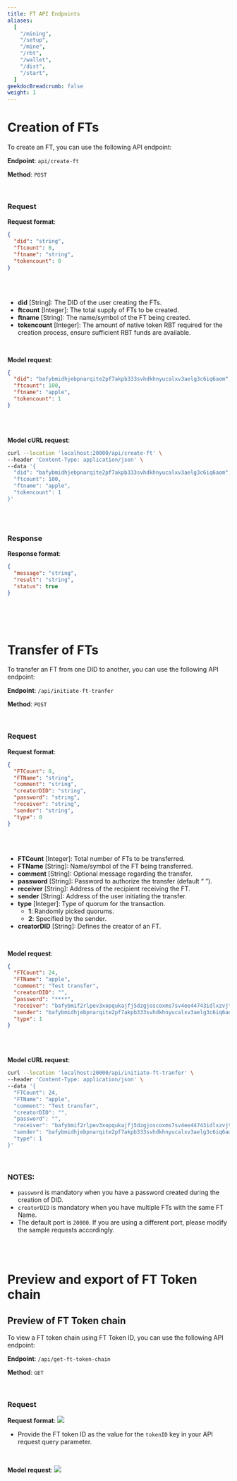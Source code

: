 ```yaml
---
title: FT API Endpoints
aliases:
  [
    "/mining",
    "/setup",
    "/mine",
    "/rbt",
    "/wallet",
    "/dist",
    "/start",
  ]
geekdocBreadcrumb: false
weight: 1
---
```

# Creation of FTs

To create an FT, you can use the following API endpoint:
<br>

**Endpoint**: `api/create-ft`
<br>

**Method**: `POST`

<br>

### Request

**Request format**:
```json
{
  "did": "string",
  "ftcount": 0,
  "ftname": "string",
  "tokencount": 0
}
```
<br>
<br>

- **did** [String]: The DID of the user creating the FTs.
- **ftcount** [Integer]: The total supply of FTs to be created.
- **ftname** [String]: The name/symbol of the FT being created.
- **tokencount** [Integer]: The amount of native token RBT required for the creation process, ensure sufficient RBT funds are available.
<br>

**Model request**:
```json
{
  "did": "bafybmidhjebpnarqite2pf7akpb333svhdkhnyucalxv3aelg3c6iq6aom",
  "ftcount": 100,
  "ftname": "apple",
  "tokencount": 1
}
```
<br>
<br>

**Model cURL request**: 
```bash
curl --location 'localhost:20000/api/create-ft' \
--header 'Content-Type: application/json' \
--data '{
  "did": "bafybmidhjebpnarqite2pf7akpb333svhdkhnyucalxv3aelg3c6iq6aom",
  "ftcount": 100,
  "ftname": "apple",
  "tokencount": 1
}'
```

<br>
<br>

### Response

 **Response format**:
```json
{
  "message": "string",
  "result": "string",
  "status": true
}
```
<br>
<br>
<br>

# Transfer of FTs

To transfer an FT from one DID to another, you can use the following API endpoint:
<br>

**Endpoint**: `/api/initiate-ft-tranfer`
<br>

**Method**: `POST`

<br>

### Request

**Request format**:
```json
{
  "FTCount": 0,
  "FTName": "string",
  "comment": "string",
  "creatorDID": "string",
  "password": "string",
  "receiver": "string",
  "sender": "string",
  "type": 0
}
```
<br>
<br>

- **FTCount** [Integer]: Total number of FTs to be transferred.
- **FTName** [String]: Name/symbol of the FT being transferred.
- **comment** [String]: Optional message regarding the transfer.
- **password** [String]: Password to authorize the transfer (default “ ”).
- **receiver** [String]: Address of the recipient receiving the FT.
- **sender** [String]: Address of the user initiating the transfer.
- **type** [Integer]: Type of quorum for the transaction.
  - **1**: Randomly picked quorums.
  - **2**: Specified by the sender.
- **creatorDID** [String]: Defines the creator of an FT.

<br>

**Model request**:
```json
{
  "FTCount": 24,
  "FTName": "apple",
  "comment": "Test transfer",
  "creatorDID": "",
  "password": "****",
  "receiver": "bafybmif2rlpev3xopqukajfj5dzgjoscoxms7sv4ee44743idlxzvjtiqy",
  "sender": "bafybmidhjebpnarqite2pf7akpb333svhdkhnyucalxv3aelg3c6iq6aom",
  "type": 1
}
```
<br>
<br>

**Model cURL request**: 
```bash
curl --location 'localhost:20000/api/initiate-ft-tranfer' \
--header 'Content-Type: application/json' \
--data '{
  "FTCount": 24,
  "FTName": "apple",
  "comment": "Test transfer",
  "creatorDID": "",
  "password": "",
  "receiver": "bafybmif2rlpev3xopqukajfj5dzgjoscoxms7sv4ee44743idlxzvjtiqy",
  "sender": "bafybmidhjebpnarqite2pf7akpb333svhdkhnyucalxv3aelg3c6iq6aom",
  "type": 1
}'
```
<br>

### NOTES:


-	`password` is mandatory when you have a password created during the creation of DID.
-	`creatorDID` is mandatory when you have multiple FTs with the same FT Name.
- The default port is `20000`. If you are using a different port, please modify the sample requests accordingly.


<br>
<br>

# Preview and export of FT Token chain

## Preview of FT Token chain
To view a FT token chain using FT Token ID, you can use the following API endpoint:
<br>

**Endpoint**: `/api/get-ft-token-chain`
<br>

**Method**: `GET`

<br>

### Request
 

**Request format**:
<img src="https://github.com/rubixchain/learn/raw/vaishnav/feature/DocsForFT/static/images/get-ft-token-chain.png">

- Provide the FT token ID as the value for the `tokenID` key in your API request query parameter.

<br>

**Model request**:
<img src="https://github.com/rubixchain/learn/raw/vaishnav/feature/DocsForFT/static/images/get-ft-token-chain.png">

<br>
<br>
